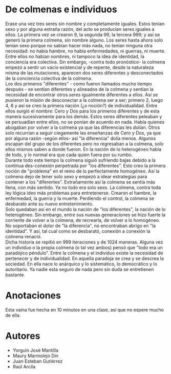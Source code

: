 
# De colmenas e individuos

Erase una vez tres seres sin nombre y completamente iguales. Estos tenían sexo y por alguna extraña razón, del acto se producían seres iguales a ellos. La primera vez se crearon 9, la segunda 99, la tercera 999; y así se generó la primera colmena, sin nombre alguno. Los seres hasta ahora solo tenían sexo porque no sabían hacer más nada, no tenían ninguna otra necesidad: no había hambre, no había enfermedades,  ni guerras, ni muerte.
<br/>
Entre ellos no habían nombres, ni tampoco la idea de identidad, la conciencia era colectiva. Sin embargo, -contra todo pronóstico- la colmena empezó a sentir un vacío existencial y de repente, desde la naturaleza misma de las mutaciones, aparecen dos seres diferentes y desconectados de la conciencia colectiva de la colmena.
<br/>
Los dos primeros "diferentes" - como fueron llamados  mucho tiempo después -  se sentían diferentes y alineados de la colmena y sentían la necesidad de encontrar otros seres igualmente diferentes a ellos. Así se pusieron la misión de desconectar a la colmena ser a ser; primero 2, luego 4, 8 y así se creo la primera nación (¿o noción?) de individualidad. Entre ellos surgió el nombre: Cero y Dos para los primeros diferentes y de esta manera sucesivamente para los demás. Estos seres diferentes peleaban y se persuadían entre ellos, no se ponían de acuerdo en nada. Había quienes abogaban por volver a la colmena ya que las diferencias les dolían. Otros solo recurrían a seguir ciegamente las enseñanzas de Cero y Dos, ya que por alguna razón -según ellos- así "la diferencia" dolía menos. Algunos escapan del grupo de los diferentes pero no regresaban a la colmena, solo ellos mismos saben a donde fueron. En la nación de lo heterogéneo había de todo, y lo normal era que cada quien fuera por su rumbo.
<br/>
Durante todo este tiempo la colmena siguió sufriendo bajas debido a la continua des-conexión perpetrada por "los diferentes". Esto creo la primera noción de "problema" en el reino de lo perfectamente homogéneo. Así la colmena dejo de tener solo sexo y empezó a idear estrategias para contener a los "diferentes". Extrañamente así la colmena se sentía más llena, con más sentido. Ya no todo era solo sexo. La colmena, contra toda ley lógica ideo más problemas para entretenerse. Crearon el hambre, la enfermedad, la guerra y la muerte. Perdiendo el control, la colmena se desbarató ante su nuevo entretenimiento.
<br/>
Solo quedaban así en el mundo la nación de "los diferentes", la nación de lo heterogéneo. Sin embargo, entre sus nuevas generaciones se hizo fuerte la corriente de volver a la colmena, de recrearla, de volver a lo homogéneo. No soportaban el dolor de "la diferencia", no encontraban abrigo en "la identidad". Y así, tal cual como se desbarató, conexión a conexión la colmena renació.
<br/>
Dicha historia se repitió en 999 iteraciones y de 1024 maneras. Alguna vez un individuo o la propia colmena (o tal vez ambos) pensó que "todo era un paradójico péndulo". Entre la colmena y el individuo existe la necesidad de pertenecer y de individualidad. En aquella paradoja se crea y se descrea la sociedad. En ella nace lo anárquico y lo sistemático, lo democrático y lo autoritario. Ya nadie esta seguro de nada pero sin duda se entretienen bastante.

# Anotaciones

Esta vaina fue hecha en 10 minutos en una clase, así que no espere mucho de ella.

# Autores

- Yorguin José Mantilla
- Maury Marmolejo Din
- Juan Esteban Gutiérrez
- Raúl Arcila
